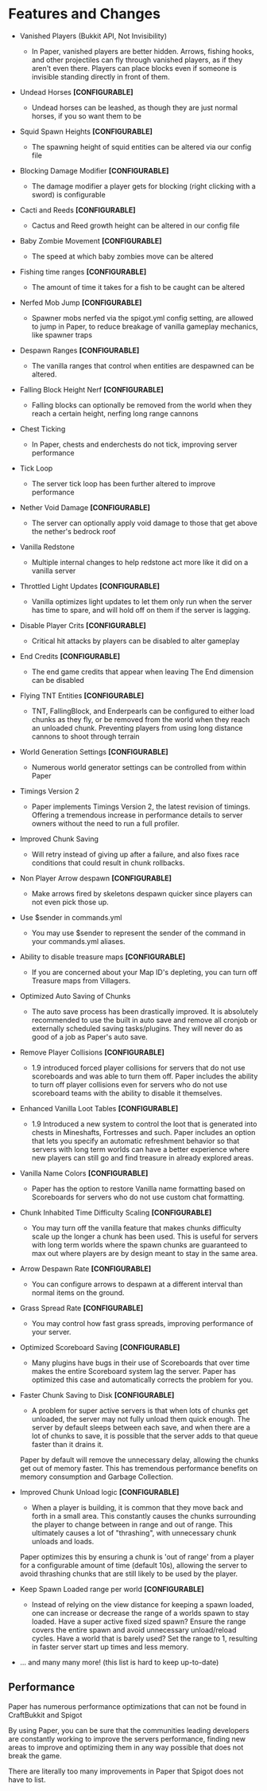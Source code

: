 Features and Changes
====================
- Vanished Players (Bukkit API, Not Invisibility)
    - In Paper, vanished players are better hidden. Arrows, fishing hooks, and other projectiles can fly through vanished players, as if they aren't even there. Players can place blocks even if someone is invisible standing directly in front of them.
- Undead Horses __[CONFIGURABLE]__
    - Undead horses can be leashed, as though they are just normal horses, if you so want them to be
- Squid Spawn Heights __[CONFIGURABLE]__
    - The spawning height of squid entities can be altered via our config file
- Blocking Damage Modifier __[CONFIGURABLE]__
    - The damage modifier a player gets for blocking (right clicking with a sword) is configurable
- Cacti and Reeds __[CONFIGURABLE]__
    - Cactus and Reed growth height can be altered in our config file
- Baby Zombie Movement __[CONFIGURABLE]__
    - The speed at which baby zombies move can be altered
- Fishing time ranges __[CONFIGURABLE]__
    - The amount of time it takes for a fish to be caught can be altered
- Nerfed Mob Jump __[CONFIGURABLE]__
    - Spawner mobs nerfed via the spigot.yml config setting, are allowed to jump in Paper, to reduce breakage of vanilla gameplay mechanics, like spawner traps
- Despawn Ranges __[CONFIGURABLE]__
    - The vanilla ranges that control when entities are despawned can be altered.
- Falling Block Height Nerf __[CONFIGURABLE]__
    - Falling blocks can optionally be removed from the world when they reach a certain height, nerfing long range cannons
- Chest Ticking
    - In Paper, chests and enderchests do not tick, improving server performance
- Tick Loop
    - The server tick loop has been further altered to improve performance
- Nether Void Damage __[CONFIGURABLE]__
    - The server can optionally apply void damage to those that get above the nether's bedrock roof
- Vanilla Redstone
    - Multiple internal changes to help redstone act more like it did on a vanilla server
- Throttled Light Updates __[CONFIGURABLE]__
    - Vanilla optimizes light updates to let them only run when the server has time to spare, and will hold off on them if the server is lagging.
- Disable Player Crits __[CONFIGURABLE]__
    - Critical hit attacks by players can be disabled to alter gameplay
- End Credits __[CONFIGURABLE]__
    - The end game credits that appear when leaving The End dimension can be disabled
- Flying TNT Entities __[CONFIGURABLE]__
    - TNT, FallingBlock, and Enderpearls can be configured to either load chunks as they fly, or be removed from the world when they reach an unloaded chunk. Preventing players from using long distance cannons to shoot through terrain
- World Generation Settings __[CONFIGURABLE]__
    - Numerous world generator settings can be controlled from within Paper
- Timings Version 2
    - Paper implements Timings Version 2, the latest revision of timings. Offering a tremendous increase in performance details to server owners without the need to run a full profiler.
- Improved Chunk Saving
    - Will retry instead of giving up after a failure, and also fixes race conditions that could result in chunk rollbacks.
- Non Player Arrow despawn __[CONFIGURABLE]__
    - Make arrows fired by skeletons despawn quicker since players can not even pick those up.
- Use $sender in commands.yml
    - You may use $sender to represent the sender of the command in your commands.yml aliases.
- Ability to disable treasure maps __[CONFIGURABLE]__
    - If you are concerned about your Map ID's depleting, you can turn off Treasure maps from Villagers.
- Optimized Auto Saving of Chunks
    - The auto save process has been drastically improved. It is absolutely recommended to use the built in auto save and remove all cronjob or externally scheduled saving tasks/plugins. They will never do as good of a job as Paper's auto save.
- Remove Player Collisions __[CONFIGURABLE]__
    - 1.9 introduced forced player collisions for servers that do not use scoreboards and was able to turn them off. Paper includes the ability to turn off player collisions even for servers who do not use scoreboard teams with the ability to disable it themselves.
- Enhanced Vanilla Loot Tables __[CONFIGURABLE]__
    - 1.9 Introduced a new system to control the loot that is generated into chests in Mineshafts, Fortresses and such. Paper includes an option that lets you specify an automatic refreshment behavior so that servers with long term worlds can have a better experience where new players can still go and find treasure in already explored areas.
- Vanilla Name Colors __[CONFIGURABLE]__
    - Paper has the option to restore Vanilla name formatting based on Scoreboards for servers who do not use custom chat formatting.
- Chunk Inhabited Time Difficulty Scaling __[CONFIGURABLE]__
    - You may turn off the vanilla feature that makes chunks difficulty scale up the longer a chunk has been used. This is useful for servers with long term worlds where the spawn chunks are guaranteed to max out where players are by design meant to stay in the same area.
- Arrow Despawn Rate __[CONFIGURABLE]__
    - You can configure arrows to despawn at a different interval than normal items on the ground.
- Grass Spread Rate __[CONFIGURABLE]__
   - You may control how fast grass spreads, improving performance of your server.
- Optimized Scoreboard Saving __[CONFIGURABLE]__
   - Many plugins have bugs in their use of Scoreboards that over time makes the entire Scoreboard system lag the server. Paper has optimized this case and automatically corrects the problem for you.
- Faster Chunk Saving to Disk __[CONFIGURABLE]__
   - A problem for super active servers is that when lots of chunks get unloaded, the server may not fully unload them quick enough. The server by default sleeps between each save, and when there are a lot of chunks to save, it is possible that the server adds to that queue faster than it drains it.
   
   Paper by default will remove the unnecessary delay, allowing the chunks get out of memory faster. This has tremendous performance benefits on memory consumption and Garbage Collection.

- Improved Chunk Unload logic __[CONFIGURABLE]__
   - When a player is building, it is common that they move back and forth in a small area. This constantly causes the chunks surrounding the player to change between in range and out of range. This ultimately causes a lot of "thrashing", with unnecessary chunk unloads and loads.
   
   Paper optimizes this by ensuring a chunk is 'out of range' from a player for a configurable amount of time (default 10s), allowing the server to avoid thrashing chunks that are still likely to be used by the player.
   
- Keep Spawn Loaded range per world __[CONFIGURABLE]__
    - Instead of relying on the view distance for keeping a spawn loaded, one can increase or decrease the range of a worlds spawn to stay loaded. Have a super active fixed sized spawn? Ensure the range covers the entire spawn and avoid unnecessary unload/reload cycles. Have a world that is barely used? Set the range to 1, resulting in faster server start up times and less memory.
- ... and many many more! (this list is hard to keep up-to-date)

## Performance
Paper has numerous performance optimizations that can not be found in CraftBukkit and Spigot

By using Paper, you can be sure that the communities leading developers are constantly working to improve the servers
performance, finding new areas to improve and optimizing them in any way possible that does not break the game.

There are literally too many improvements in Paper that Spigot does not have to list. 
